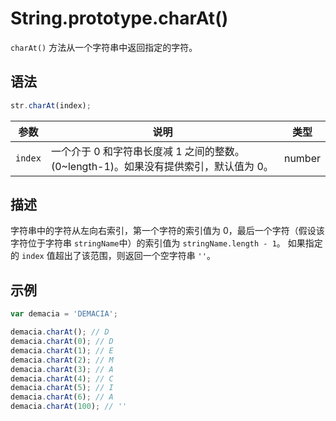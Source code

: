 # String.prototype.charAt()

`charAt()` 方法从一个字符串中返回指定的字符。

## 语法

```javascript
str.charAt(index);
```

| 参数    | 说明                                                         | 类型   |
| ------- | ------------------------------------------------------------ | ------ |
| `index` | 一个介于 0 和字符串长度减 1 之间的整数。 (0~length-1)。如果没有提供索引，默认值为 0。 | number |

## 描述

字符串中的字符从左向右索引，第一个字符的索引值为 0，最后一个字符（假设该字符位于字符串 `stringName`中）的索引值为 `stringName.length - 1`。 如果指定的 `index` 值超出了该范围，则返回一个空字符串 `''`。

## 示例

```javascript
var demacia = 'DEMACIA';

demacia.charAt(); // D
demacia.charAt(0); // D
demacia.charAt(1); // E
demacia.charAt(2); // M
demacia.charAt(3); // A
demacia.charAt(4); // C
demacia.charAt(5); // I
demacia.charAt(6); // A
demacia.charAt(100); // ''
```
